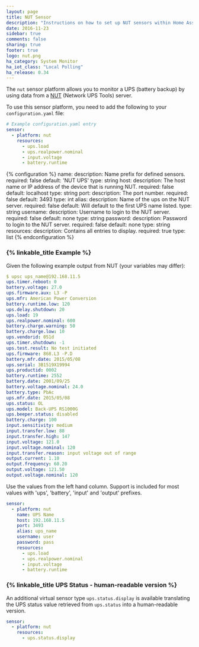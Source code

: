 ```yaml
---
layout: page
title: NUT Sensor
description: "Instructions on how to set up NUT sensors within Home Assistant."
date: 2016-11-23
sidebar: true
comments: false
sharing: true
footer: true
logo: nut.png
ha_category: System Monitor
ha_iot_class: "Local Polling"
ha_release: 0.34
---
```


The `nut` sensor platform allows you to monitor a UPS (battery backup) by using data from a [NUT](http://networkupstools.org/) (Network UPS Tools) server.

To use this sensor platform, you need to add the following to your `configuration.yaml` file:

```yaml
# Example configuration.yaml entry
sensor:
  - platform: nut
    resources:
      - ups.load
      - ups.realpower.nominal
      - input.voltage
      - battery.runtime
```

{% configuration %}
  name:
    description: Name prefix for defined sensors.
    required: false
    default: 'NUT UPS'
    type: string
  host:
    description: The host name or IP address of the device that is running NUT.
    required: false
    default: localhost
    type: string
  port:
    description: The port number.
    required: false
    default: 3493
    type: int
  alias:
    description: Name of the ups on the NUT server.
    required: false
    default: Will default to the first UPS name listed.
    type: string
  username:
    description: Username to login to the NUT server.
    required: false
    default: none
    type: string
  password:
    description: Password to login to the NUT server.
    required: false
    default: none
    type: string
  resources:
    description: Contains all entries to display.
    required: true
    type: list
{% endconfiguration %}

### {% linkable_title Example %}

Given the following example output from NUT (your variables may differ):

```yaml
$ upsc ups_name@192.168.11.5
ups.timer.reboot: 0
battery.voltage: 27.0
ups.firmware.aux: L3 -P
ups.mfr: American Power Conversion
battery.runtime.low: 120
ups.delay.shutdown: 20
ups.load: 19
ups.realpower.nominal: 600
battery.charge.warning: 50
battery.charge.low: 10
ups.vendorid: 051d
ups.timer.shutdown: -1
ups.test.result: No test initiated
ups.firmware: 868.L3 -P.D
battery.mfr.date: 2015/05/08
ups.serial: 3B1519X19994
ups.productid: 0002
battery.runtime: 2552
battery.date: 2001/09/25
battery.voltage.nominal: 24.0
battery.type: PbAc
ups.mfr.date: 2015/05/08
ups.status: OL
ups.model: Back-UPS RS1000G
ups.beeper.status: disabled
battery.charge: 100
input.sensitivity: medium
input.transfer.low: 88
input.transfer.high: 147
input.voltage: 121.0
input.voltage.nominal: 120
input.transfer.reason: input voltage out of range
output.current: 1.10
output.frequency: 60.20
output.voltage: 121.50
output.voltage.nominal: 120
```

Use the values from the left hand column. Support is included for most values with 'ups', 'battery', 'input' and 'output' prefixes.

```yaml
sensor:
  - platform: nut
    name: UPS Name
    host: 192.168.11.5
    port: 3493
    alias: ups_name
    username: user
    password: pass
    resources:
      - ups.load
      - ups.realpower.nominal
      - input.voltage
      - battery.runtime
```

### {% linkable_title UPS Status - human-readable version %}

An additional virtual sensor type `ups.status.display` is available translating the UPS status value retrieved from `ups.status` into a human-readable version.

```yaml
sensor:
  - platform: nut
    resources:
      - ups.status.display
```
